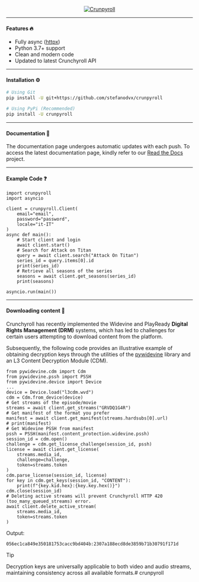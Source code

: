 <p align="center">
    <a href="https://github.com/stefanodvx/crunpyroll">
        <img src="https://github.com/stefanodvx/crunpyroll/assets/69367859/255bd391-3a7c-44f1-bf8c-08de275e73e9" alt="Crunpyroll">
    </a>
</p>

---

#### Features 🔥
- Fully async ([httpx](https://www.python-httpx.org/))
- Python 3.7+ support
- Clean and modern code
- Updated to latest Crunchyroll API

---

#### Installation ⚙️
```bash
# Using Git
pip install -U git+https://github.com/stefanodvx/crunpyroll

# Using PyPi (Recommended)
pip install -U crunpyroll
```

---

#### Documentation 📄
The documentation page undergoes automatic updates with each push. To access the latest documentation page, kindly refer to our [Read the Docs](https://crunpyroll.readthedocs.io/) project.

---

#### Example Code ❓
```py3
import crunpyroll
import asyncio

client = crunpyroll.Client(
    email="email",
    password="password",
    locale="it-IT"
)
async def main():
    # Start client and login
    await client.start()
    # Search for Attack on Titan
    query = await client.search("Attack On Titan")
    series_id = query.items[0].id
    print(series_id)
    # Retrieve all seasons of the series
    seasons = await client.get_seasons(series_id)
    print(seasons)

asyncio.run(main())
```

---

#### Downloading content 🔑
Crunchyroll has recently implemented the Widevine and PlayReady **Digital Rights Management (DRM)** systems, which has led to challenges for certain users attempting to download content from the platform.

Subsequently, the following code provides an illustrative example of obtaining decryption keys through the utilities of the [pywidevine](https://github.com/devine-dl/pywidevine) library and an L3 Content Decryption Module (CDM).
```py3
from pywidevine.cdm import Cdm
from pywidevine.pssh import PSSH
from pywidevine.device import Device
...
device = Device.load("l3cdm.wvd")
cdm = Cdm.from_device(device)
# Get streams of the episode/movie
streams = await client.get_streams("GRVDQ1G4R")
# Get manifest of the format you prefer
manifest = await client.get_manifest(streams.hardsubs[0].url)
# print(manifest)
# Get Widevine PSSH from manifest
pssh = PSSH(manifest.content_protection.widevine.pssh)
session_id = cdm.open()
challenge = cdm.get_license_challenge(session_id, pssh)
license = await client.get_license(
    streams.media_id,
    challenge=challenge,
    token=streams.token
)
cdm.parse_license(session_id, license)
for key in cdm.get_keys(session_id, "CONTENT"):
    print(f"{key.kid.hex}:{key.key.hex()}")
cdm.close(session_id)
# Deleting active streams will prevent Crunchyroll HTTP 420 (too_many_queued_streams) error.
await client.delete_active_stream(
    streams.media_id,
    token=streams.token
)
```
Output:
```bash
056ec1ca849e350181753cacc9bd404b:2307a188ecd8de3859b71b30791f171d
```
> [!TIP]
> Decryption keys are universally applicable to both video and audio streams, maintaining consistency across all available formats.#   c r u n p y r o l l  
 